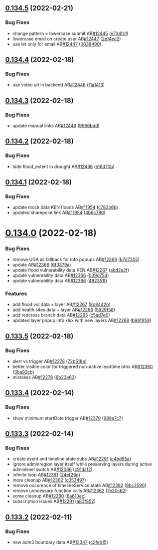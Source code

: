 ## [0.134.5](https://github.com/rodekruis/IBF-system/compare/v0.134.4...v0.134.5) (2022-02-21)


### Bug Fixes

* change pattern + lowercase submit AB[#12445](https://github.com/rodekruis/IBF-system/issues/12445) ([e734fc1](https://github.com/rodekruis/IBF-system/commit/e734fc1e6effac7e146b14135642f352e794f3ef))
* lowercase email on create user AB[#12447](https://github.com/rodekruis/IBF-system/issues/12447) ([2e14ec2](https://github.com/rodekruis/IBF-system/commit/2e14ec2a40e94c097bb3b23ef996863702a71968))
* use let only for email AB[#12447](https://github.com/rodekruis/IBF-system/issues/12447) ([0638490](https://github.com/rodekruis/IBF-system/commit/06384906c3055662520f213aaabb38fb9d99af62))



## [0.134.4](https://github.com/rodekruis/IBF-system/compare/v0.134.3...v0.134.4) (2022-02-18)


### Bug Fixes

* use video url in backend AB[#12446](https://github.com/rodekruis/IBF-system/issues/12446) ([f1a1413](https://github.com/rodekruis/IBF-system/commit/f1a1413908ee6eb83e6944af7810a81acdd953c2))



## [0.134.3](https://github.com/rodekruis/IBF-system/compare/v0.134.2...v0.134.3) (2022-02-18)


### Bug Fixes

* update manual links AB[#12446](https://github.com/rodekruis/IBF-system/issues/12446) ([9966bdd](https://github.com/rodekruis/IBF-system/commit/9966bdd7fd331dfb11bd15b08db038100a743cb9))



## [0.134.2](https://github.com/rodekruis/IBF-system/compare/v0.134.1...v0.134.2) (2022-02-18)


### Bug Fixes

* hide flood_extent in drought AB[#12436](https://github.com/rodekruis/IBF-system/issues/12436) ([e16d70b](https://github.com/rodekruis/IBF-system/commit/e16d70b8d446b52bdc3fd1fc961b422f965f4988))



## [0.134.1](https://github.com/rodekruis/IBF-system/compare/v0.134.0...v0.134.1) (2022-02-18)


### Bug Fixes

* update mock data KEN floods AB[#11954](https://github.com/rodekruis/IBF-system/issues/11954) ([c782b6b](https://github.com/rodekruis/IBF-system/commit/c782b6b2aa477e7cd9312fbe3a35a2439f452049))
* updated sharepoint link AB[#11954](https://github.com/rodekruis/IBF-system/issues/11954) ([4b9c780](https://github.com/rodekruis/IBF-system/commit/4b9c7805e912616a5db675867dda96b1e861cc48))



# [0.134.0](https://github.com/rodekruis/IBF-system/compare/v0.133.5...v0.134.0) (2022-02-18)


### Bug Fixes

* remove UGA as fallback for info popups AB[#12268](https://github.com/rodekruis/IBF-system/issues/12268) ([b7d7205](https://github.com/rodekruis/IBF-system/commit/b7d720579c269e1902e9907fced630658d77e3df))
* update AB[#12366](https://github.com/rodekruis/IBF-system/issues/12366) ([6f3379a](https://github.com/rodekruis/IBF-system/commit/6f3379aa0e2c2787687be40a43d1af5f0386d87c))
* update flood vulnerability data KEN AB[#12267](https://github.com/rodekruis/IBF-system/issues/12267) ([abd2a2f](https://github.com/rodekruis/IBF-system/commit/abd2a2f2f5d3e7140213bb6c2d5f9a0caeb23514))
* update vulnerability data AB[#12366](https://github.com/rodekruis/IBF-system/issues/12366) ([039d75d](https://github.com/rodekruis/IBF-system/commit/039d75d580c51ee2782801a87c6e586df362eec8))
* update vulnerability data AB[#12366](https://github.com/rodekruis/IBF-system/issues/12366) ([482351f](https://github.com/rodekruis/IBF-system/commit/482351fcf08baed78137ba55e32ef2dd97328186))


### Features

* add flood vul data + layer AB[#12267](https://github.com/rodekruis/IBF-system/issues/12267) ([8c8442b](https://github.com/rodekruis/IBF-system/commit/8c8442b148fea4c1208007aa2d394a5cced9a5d2))
* add health sites data + layer AB[#12266](https://github.com/rodekruis/IBF-system/issues/12266) ([5929f58](https://github.com/rodekruis/IBF-system/commit/5929f58cf544e6a8ac1ac8c109cd2972fd1a4bbb))
* add redcross branch data AB[#12265](https://github.com/rodekruis/IBF-system/issues/12265) ([c5ad7e0](https://github.com/rodekruis/IBF-system/commit/c5ad7e0c9b0319d8a8aff990666d6ac0649e7adb))
* updated layer popup info xlsx with new layers AB[#12268](https://github.com/rodekruis/IBF-system/issues/12268) ([b96f959](https://github.com/rodekruis/IBF-system/commit/b96f959f2b51f2777bbc6c0a60756d8a9a90fb57))



## [0.133.5](https://github.com/rodekruis/IBF-system/compare/v0.133.4...v0.133.5) (2022-02-18)


### Bug Fixes

* alert vs trigger AB[#12278](https://github.com/rodekruis/IBF-system/issues/12278) ([72b518e](https://github.com/rodekruis/IBF-system/commit/72b518e078fe27089b60d2f514721de22bf112ce))
* better visible color for triggered non-active leadtime btns AB[#12360](https://github.com/rodekruis/IBF-system/issues/12360) ([3ba92cb](https://github.com/rodekruis/IBF-system/commit/3ba92cba447906bcbb26cc98fd595a1f6ebef8e0))
* mistakes AB[#12278](https://github.com/rodekruis/IBF-system/issues/12278) ([6b23e63](https://github.com/rodekruis/IBF-system/commit/6b23e63d087261abeb1ca880b27fe76339a4a42d))



## [0.133.4](https://github.com/rodekruis/IBF-system/compare/v0.133.3...v0.133.4) (2022-02-14)


### Bug Fixes

* show minimum startDate trigger AB[#12370](https://github.com/rodekruis/IBF-system/issues/12370) ([988a7c7](https://github.com/rodekruis/IBF-system/commit/988a7c7fd3fcab43e50aebab65fe7b7ec75c8716))



## [0.133.3](https://github.com/rodekruis/IBF-system/compare/v0.133.2...v0.133.3) (2022-02-14)


### Bug Fixes

* create event and timeline state subs AB[#12291](https://github.com/rodekruis/IBF-system/issues/12291) ([c4bd95a](https://github.com/rodekruis/IBF-system/commit/c4bd95a7bcab1fb7c1312efedb1c123c1de0db73))
* ignore adminregion layer itself while preserving layers during active adminlevel switch AB[#12066](https://github.com/rodekruis/IBF-system/issues/12066) ([c91daf2](https://github.com/rodekruis/IBF-system/commit/c91daf286f6a023978327a5733e7c4fa014fed5f))
* infinite loop AB[#12361](https://github.com/rodekruis/IBF-system/issues/12361) ([24ef29d](https://github.com/rodekruis/IBF-system/commit/24ef29d701b4d07212dddb1ce0134a90540637f4))
* more cleanup AB[#12362](https://github.com/rodekruis/IBF-system/issues/12362) ([c053497](https://github.com/rodekruis/IBF-system/commit/c053497c0e91d06cd34485722bd1a224216f5e39))
* remove occurence of timelineService.state AB[#12362](https://github.com/rodekruis/IBF-system/issues/12362) ([9bc3590](https://github.com/rodekruis/IBF-system/commit/9bc359037070ae15dbfc53fd582231ba371845f8))
* remove unncessary function calls AB[#12362](https://github.com/rodekruis/IBF-system/issues/12362) ([7e20cb2](https://github.com/rodekruis/IBF-system/commit/7e20cb2f73b285cdba9a245ba263b935cfe6e01c))
* some cleanup AB[#12290](https://github.com/rodekruis/IBF-system/issues/12290) ([6a610ec](https://github.com/rodekruis/IBF-system/commit/6a610eccb0e628b4219ba80786dcdc1b46dedfae))
* subscription issues AB[#12291](https://github.com/rodekruis/IBF-system/issues/12291) ([a83f852](https://github.com/rodekruis/IBF-system/commit/a83f8522e3fe81f5a06d513a572a404e0a3d8fcd))



## [0.133.2](https://github.com/rodekruis/IBF-system/compare/v0.133.1...v0.133.2) (2022-02-11)


### Bug Fixes

* new adm3 boundary data AB[#12347](https://github.com/rodekruis/IBF-system/issues/12347) ([c2feb15](https://github.com/rodekruis/IBF-system/commit/c2feb154300acd7e0d5c5302edf87a29a20b7e83))



